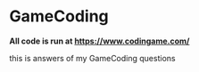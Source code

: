 # GameCoding
 
 
**All code is run at https://www.codingame.com/**

this is answers of my GameCoding questions
